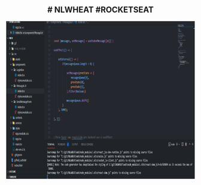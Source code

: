 <div align="center" id="top">
  <h2># NLWHEAT #ROCKETSEAT </h2>

 <img height="420" title="ReactJs" alt="ReactJs" src="https://github.com/TeoNogueira/NLWHEAT/blob/master/web/gif/NLWHEATGIF.gif">

  &#xa0;

</div>
